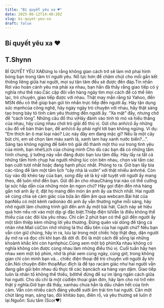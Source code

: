 ```yaml
---
title: "Bí quyết yêu xa ♥"
date: 2025-06-12T14:48:20Z
slug: bi-quyet-yeu-xa
draft: false
---
```


## Bí quyết yêu xa ♥

## T.Shynn

BÍ QUYẾT YÊU XAĐừng lo rằng không gian cách trở sẽ làm mờ phai hình bóng bạn trong tâm trí người yêu. Nỗ lực hơn để chăm chút cho mối gắn kết thiêng liêng giữa hai người, mọi sự tận tâm đều sẽ được đền đáp.Tin nhắn Rơi vào hoàn cảnh yêu mà phải xa nhau, bạn hẳn đã thấy rằng giao tiếp có ý nghĩa như thế nào.Các cặp đôi vẫn hàng ngày tìm mọi cách để có thể liên lạc, trò chuyện, giao tiếp được với nhau. Thật may mắn rằng từ Yahoo, đến MSN đều có thể giúp bạn gửi tin nhắn trực tiếp đến người ấy. Hãy tận dụng sức mạnhcủa công nghệ, hãy ngày ngày trò chuyện với nhau, hãy thật sáng tạo trong bày tỏ tình cảm yêu thương đến người ấy. “Xa mặt” đấy, nhưng chớ để “cách lòng”. Những câu đố thú vịHãy đánh vào tính tò mò và hiếu thắng của nhau, hãy cùng nhau chơi trò giải đố thú vị. Gửi cho anh/cô ấy những câu đố về bản thân bạn, để anh/cô ấy phải nghĩ tới bạn không ngừng. Ví dụ: “Em thích ăn ô mai loại nào? Lúc này đây em đang mặc gì? Nếu là một cây bút chì, em sẽ chọn làm màu xanh lá, xanh lam hay xanh nước biển?...”. Sáng tạo không ngừng để biến trò giải đố thành một thú vui trong tình yêu của mình, bạn nhé!Lịch của chúng mình Cho dù các bạn đã có những tấm hình chung, ý tưởng này vẫn đáng được bạn lưu tâm đấy. Hãy lấy ra tất cả những tấm hình chụp hai người những lúc còn bên nhau, chọn vài tấm các bạn cười tươi nhất hoặc đang hạnh phúc nhất. Phóng to ra. Giờ bạn lấy bìa các-tông để làm một tấm lịch “cây nhà lá vườn” với thật nhiều ảnhnhé. Còn tùy vào độ khéo tay của bạn, song đấy sẽ là kỷ vật tuyệt vời người ấy mang theo, để luôn nhớ đến bạn. Gửi đồ ăn cho nhauChàng trai nào có thể cưỡng lại sức hấp dẫn của những món ăn ngon chứ? Hãy gọi điện đến nhà hàng gần nơi anh ấy ở, đặt họ mang đến món ăn anh ấy ưa thích nhất. Hai người sẽ cùng chia sẻ cảm giác của bữa ăn đầm ấm qua webcam.Bài hát của bạnNếu có một kênh radionào đó anh ấy vẫn thường nghe mỗi sáng, hãy nhờ người làm chương trình gửi đến anh ấy một bài hát. Cách này sẽ hiệu quả hơn nếu rơi vào một dịp gì đặc biệt.Thiệp điện tửVẫn là điều không thể thiếu của các đôi lứa yêu nhau. Chỉ cần 2 phút bạn có thể gửi đến người ấy một tấm thiệp kèm những lời yêu thương. Đừng quên vài dòng đề tặng cá nhân nhé.Mail cũCòn nhớ những lá thư đầu tiên của hai người chứ? Nếu bạn vẫn còn giữ chúng, hãy in ra, lưu lại trong một chiếc hộp thật đẹp, dặn người ấy mở ra và đọc chỉ khi bạn đã dời đi. Đó là một cách để sống lại những khoảnh khắc khi còn hạnhphúc.Cùng xem một bộ phimXa nhau không có nghĩa không còn được cùng nhau làm những điều thú vị. Cuối tuần hãy hẹn nhau xem một bộ phim, nhớ là phải xem cùng ngày, cùng giờ, trong không gian chỉ còn mình bạn và... chiếc điện thoại để trò chuyện với người ấy khi cần.Nói chuyện điên thoạiMục đích là để tạo racảm giác như hai người vẫn đang gần gũi bên nhau dù thực tế các bạncách xa hàng vạn dặm. Giao tiếp luôn là nhân tố không thể thiếu, bởithế đừng để sự im lặng ngăn cách giữa hai người. Cho dù chỉ là một cúđiện thoại giản đơn, hãy làm cho nó trở nên thật ý nghĩa.Giờ bạn đã thấy, xanhau chưa hẳn là dấu chấm hết của tình cảm. Vẫn còn nhiều cách đáng yêuđể sưởi ấm trái tim hai người. Cần một chút lãng mạn, sáng tạo, đôi khitáo bạo, điên rồ, và yêu thương sẽ luôn ở lại.Nguồn: Sưu tầm (Scor♥)